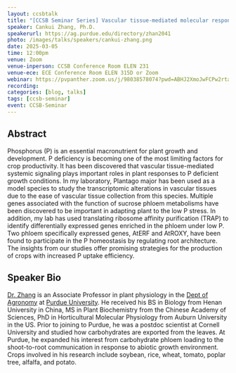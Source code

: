 ```yaml
---
layout: ccsbtalk
title: "[CCSB Seminar Series] Vascular tissue-mediated molecular responses to low phosphorus"
speaker: Cankui Zhang, Ph.D.
speakerurl: https://ag.purdue.edu/directory/zhan2041
photo: /images/talks/speakers/cankui-zhang.png
date: 2025-03-05
time: 12:00pm
venue: Zoom
venue-inperson: CCSB Conference Room ELEN 231
venue-ece: ECE Conference Room ELEN 315D or Zoom
webinar: https://pvpanther.zoom.us/j/98038578074?pwd=ABHJ2XmoJwFCPw2rta24dpVySbmieK.1&from=addon
recording: 
categories: [blog, talks]
tags: [ccsb-seminar]
event: CCSB-Seminar
---
```



## Abstract

Phosphorus (P) is an essential macronutrient for plant growth and development. P deficiency is becoming one of the most limiting factors for crop productivity. It has been discovered that vascular tissue-mediated systemic signaling plays important roles in plant responses to P deficient growth conditions. In my laboratory, Plantago major has been used as a model species to study the transcriptomic alterations in vascular tissues due to the ease of vascular tissue collection from this species. Multiple genes associated with the function of sucrose phloem metabolisms have been discovered to be important in adapting plant to the low P stress. In addition, my lab has used translating ribosome affinity purification (TRAP) to identify differentially expressed genes enriched in the phloem under low P. Two phloem specifically expressed genes, AtERF and AtROXY, have been found to participate in the P homeostasis by regulating root architecture. The insights from our studies offer promising strategies for the production of crops with increased P uptake efficiency.


## Speaker Bio

[Dr. Zhang](https://ag.purdue.edu/directory/zhan2041) is an Associate Professor in plant physiology in the [Dept of Agronomy](https://ag.purdue.edu/department/agry/index.html) at [Purdue University](https://www.purdue.edu). He received his BS in Biology from Henan University in China, MS in Plant Biochemistry from the Chinese Academy of Sciences, PhD in Horticultural Molecular Physiology from Auburn University in the US. Prior to joining to Purdue, he was a postdoc scientist at Cornell University and studied how carbohydrates are exported from the leaves. At Purdue, he expanded his interest from carbohydrate phloem loading to the shoot-to-root communication in response to abiotic growth environment. Crops involved in his research include soybean, rice, wheat, tomato, poplar tree, alfalfa, and potato.

